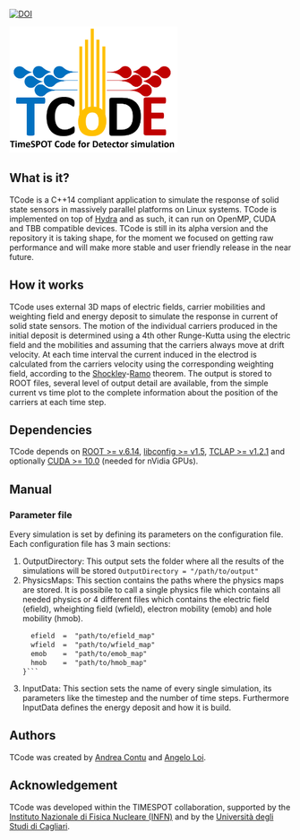 [![DOI](https://zenodo.org/badge/164617844.svg)](https://zenodo.org/badge/latestdoi/164617844)

<img src="logo_TCoDe.png" width="300">

## What is it?
TCode is a C++14 compliant application to simulate the response of solid state sensors in massively parallel platforms on Linux systems. TCode is implemented on top of [Hydra](https://github.com/MultithreadCorner/Hydra) and as such, it can run on OpenMP, CUDA and TBB compatible devices. 
TCode is still in its alpha version and the repository it is taking shape, for the moment we focused on getting raw performance and will make more stable and user friendly release in the near future.

## How it works
TCode uses external 3D maps of electric fields, carrier mobilities and weighting field and energy deposit to simulate the response in current of solid state sensors. The motion of the individual carriers produced in the initial deposit is determined using a 4th other Runge-Kutta using the electric field and the mobilities and assuming that the carriers always move at drift velocity. At each time interval the current induced in the electrod is calculated from the carriers velocity using the corresponding weighting field, according to the [Shockley](https://aip.scitation.org/doi/10.1063/1.1710367)-[Ramo](https://ieeexplore.ieee.org/document/1686997) theorem. The output is stored to ROOT files, several level of output detail are available, from the simple current vs time plot to the complete information about the position of the carriers at each time step.

## Dependencies
TCode depends on [ROOT >= v.6.14](https://github.com/root-project/root), [libconfig >= v1.5](https://hyperrealm.github.io/libconfig/), [TCLAP >= v1.2.1](http://tclap.sourceforge.net/) and optionally  [CUDA >= 10.0](https://developer.nvidia.com/cuda-toolkit) (needed for nVidia GPUs).

## Manual
### Parameter file
Every simulation is set by defining its parameters on the configuration file. Each configuration file has 3 main sections:
1. OutputDirectory: This output sets the folder where all the results of the simulations will be stored
   `OutputDirectory = "/path/to/output"`
3. PhysicsMaps: This section contains the paths where the physics maps are stored. It is possibile to call a single physics file which contains all needed physics or 4 different files which contains the electric field (efield), wheighting field (wfield), electron mobility (emob) and hole mobility (hmob).
   ```PhysicsMaps:{
     efield  =  "path/to/efield_map"
     wfield  =  "path/to/wfield_map"
     emob    =  "path/to/emob_map"
     hmob    =  "path/to/hmob_map"
   }```
   
5. InputData: This section sets the name of every single simulation, its parameters like the timestep and the number of time steps. Furthermore InputData defines the energy deposit and how it is build.   

## Authors
TCode was created by [Andrea Contu](https://github.com/acontu) and [Angelo Loi](https://github.com/angeloloi19).

## Acknowledgement
TCode was developed within the TIMESPOT collaboration, supported by the [Instituto Nazionale di Fisica Nucleare (INFN)](http://home.infn.it/en/) and by the [Università degli Studi di Cagliari](https://www.unica.it/unica/).
